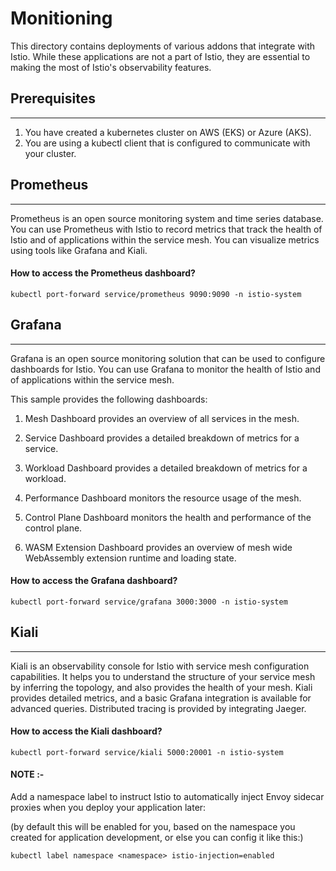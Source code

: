 # Monitioning

This directory contains  deployments of various addons that integrate with Istio. While these applications are not a part of Istio, they are essential to making the most of Istio's observability features.

## Prerequisites
---
1. You have created a kubernetes cluster on AWS (EKS) or Azure (AKS).
2. You are using a kubectl client that is configured to communicate with your cluster.

## Prometheus
---
Prometheus is an open source monitoring system and time series database. You can use Prometheus with Istio to record metrics that track the health of Istio and of applications within the service mesh. You can visualize metrics using tools like Grafana and Kiali.

#### How to access the Prometheus dashboard?
```
kubectl port-forward service/prometheus 9090:9090 -n istio-system
```

## Grafana
---
Grafana is an open source monitoring solution that can be used to configure dashboards for Istio. You can use Grafana to monitor the health of Istio and of applications within the service mesh.

This sample provides the following dashboards:

1. Mesh Dashboard provides an overview of all services in the mesh.

2. Service Dashboard provides a detailed breakdown of metrics for a service.

3. Workload Dashboard provides a detailed breakdown of metrics for a workload.

4. Performance Dashboard monitors the resource usage of the mesh.

5. Control Plane Dashboard monitors the health and performance of the control plane.

6. WASM Extension Dashboard provides an overview of mesh wide WebAssembly extension runtime and loading state.

#### How to access the Grafana dashboard?
```
kubectl port-forward service/grafana 3000:3000 -n istio-system 
```

## Kiali
---
Kiali is an observability console for Istio with service mesh configuration capabilities. It helps you to understand the structure of your service mesh by inferring the topology, and also provides the health of your mesh. Kiali provides detailed metrics, and a basic Grafana integration is available for advanced queries. Distributed tracing is provided by integrating Jaeger.

#### How to access the Kiali dashboard?
```
kubectl port-forward service/kiali 5000:20001 -n istio-system
```
#### NOTE :- 

Add a namespace label to instruct Istio to automatically inject Envoy sidecar proxies when you deploy your application later:

(by default this will be enabled for you, based on the namespace you created for application development, or else you can config it like this:)
```
kubectl label namespace <namespace> istio-injection=enabled
```

